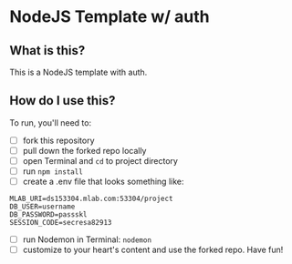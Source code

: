 # NodeJS Template w/ auth

## What is this?
This is a NodeJS template with auth.

## How do I use this?
To run, you'll need to:
- [ ] fork this repository
- [ ] pull down the forked repo locally
- [ ] open Terminal and `cd` to project directory
- [ ] run `npm install`
- [ ] create a .env file that looks something like:
```
MLAB_URI=ds153304.mlab.com:53304/project
DB_USER=username
DB_PASSWORD=passskl
SESSION_CODE=secresa82913
```
- [ ] run Nodemon in Terminal: `nodemon`
- [ ] customize to your heart's content and use the forked repo. Have fun!
